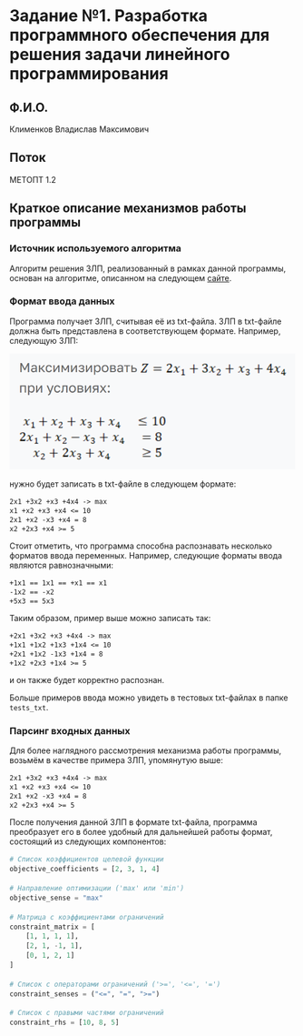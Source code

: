 # Задание №1. Разработка программного обеспечения для решения задачи линейного программирования

## Ф.И.О.

Клименков Владислав Максимович

## Поток

МЕТОПТ 1.2

## Краткое описание механизмов работы программы

### Источник используемого алгоритма

Алгоритм решения ЗЛП, реализованный в рамках данной программы, основан на алгоритме, описанном на следующем [сайте](https://programforyou.ru/calculators/simplex-method).

### Формат ввода данных

Программа получает ЗЛП, считывая её из txt-файла. ЗЛП в txt-файле должна быть представлена в соответствующем формате. Например, следующую ЗЛП:

![](./images/1.png)

нужно будет записать в txt-файле в следующем формате:

```
2x1 +3x2 +x3 +4x4 -> max
x1 +x2 +x3 +x4 <= 10
2x1 +x2 -x3 +x4 = 8
x2 +2x3 +x4 >= 5
```

Стоит отметить, что программа способна распознавать несколько форматов ввода переменных. Например, следующие форматы ввода являются равнозначными:

```
+1x1 == 1x1 == +x1 == x1
-1x2 == -x2
+5x3 == 5x3
```

Таким образом, пример выше можно записать так:

```
+2x1 +3x2 +x3 +4x4 -> max
+1x1 +1x2 +1x3 +1x4 <= 10
+2x1 +1x2 -1x3 +1x4 = 8
+1x2 +2x3 +1x4 >= 5
```

и он также будет корректно распознан.

Больше примеров ввода можно увидеть в тестовых txt-файлах в папке `tests_txt`.

### Парсинг входных данных

Для более наглядного рассмотрения механизма работы программы, возьмём в качестве примера ЗЛП, упомянутую выше:

```
2x1 +3x2 +x3 +4x4 -> max
x1 +x2 +x3 +x4 <= 10
2x1 +x2 -x3 +x4 = 8
x2 +2x3 +x4 >= 5
```

После получения данной ЗЛП в формате txt-файла, программа преобразует его в более удобный для дальнейшей работы формат, состоящий из следующих компонентов:

```python
# Список коэффициентов целевой функции
objective_coefficients = [2, 3, 1, 4]

# Направление оптимизации ('max' или 'min')
objective_sense = "max"

# Матрица с коэффициентами ограничений
constraint_matrix = [
    [1, 1, 1, 1],
    [2, 1, -1, 1],
    [0, 1, 2, 1]
]

# Список с операторами ограничений ('>=', '<=', '=')
constraint_senses = ("<=", "=", ">=")

# Список с правыми частями ограничений
constraint_rhs = [10, 8, 5]
```

